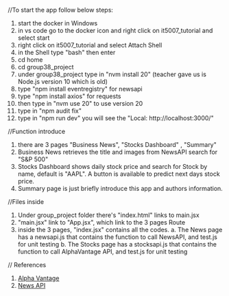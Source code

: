 //To start the app follow below steps:
1. start the docker in Windows
2. in vs code go to the docker icon and right click on it5007_tutorial and select start
3. right click on it5007_tutorial and select Attach Shell
4. in the Shell type "bash" then enter
5. cd home
6. cd group38_project
7. under group38_project type in "nvm install 20"  (teacher gave us is Node.js version 10 which is old)
8. type "npm install eventregistry" for newsapi
9. type "npm install axios" for requests
10. then type in "nvm use 20"  to use version 20
11. type in "npm audit fix"
12. type in "npm run dev"   you will see the "Local:   http://localhost:3000/"

//Function introduce
1. there are 3 pages "Business News", "Stocks Dashboard" , "Summary"
2. Business News retrieves the title and images from NewsAPI search for "S&P 500" 
3. Stocks Dashboard shows daily stock price and search for Stock by name, default is "AAPL". A button is available to predict next days stock price.
4. Summary page is just briefly introduce this app and authors information.

//Files inside
1. Under group_project folder there's "index.html" links to main.jsx <script type="module" src="/src/main.jsx"></script>
2. "main.jsx" link to "App.jsx", which link to the 3 pages Route
3. inside the 3 pages, "index.jsx" contains all the codes. 
   a. The News page has a newsapi.js that contains the function to call NewsAPI, and test.js for unit testing
   b. The Stocks page has a stocksapi.js that contains the function to call AlphaVantage API, and test.js for unit testing

// References
1. [Alpha Vantage](https://www.alphavantage.co/documentation/)
2. [News API](https://newsapi.ai/documentation?tab=searchArticles)
